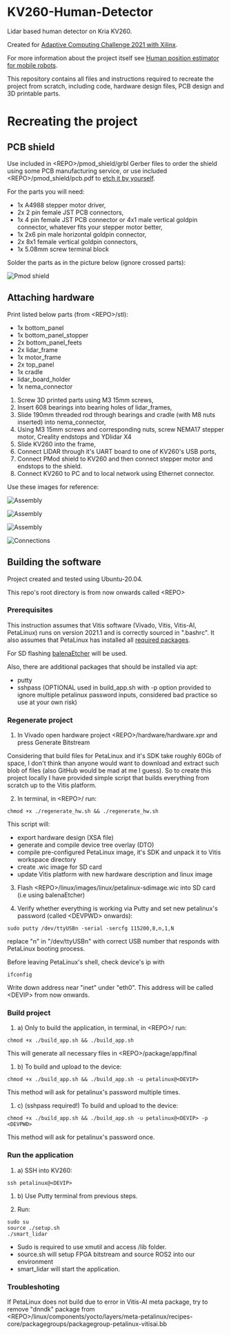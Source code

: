 # KV260-Human-Detector
Lidar based human detector on Kria KV260.

Created for [Adaptive Computing Challenge 2021
with Xilinx](https://www.hackster.io/contests/xilinxadaptivecomputing2021).

For more information about the project itself see [Human position estimator for mobile robots](https://www.hackster.io/Tai-Min/human-position-estimator-for-mobile-robots-d86454).

This repository contains all files and instructions required to recreate the project from scratch, including code, hardware design files, PCB design and 3D printable parts. 

# Recreating the project
## PCB shield

Use included in \<REPO>/pmod_shield/grbl Gerber files to order the shield using some PCB manufacturing service, or use included \<REPO>/pmod_shield/pcb.pdf to [etch it by yourself](https://www.instructables.com/How-to-Etch-a-PCB/).

For the parts you will need:
* 1x A4988 stepper motor driver,
* 2x 2 pin female JST PCB connectors,
* 1x 4 pin female JST PCB connector or 4x1 male vertical goldpin connector, whatever fits your stepper motor better,
* 1x 2x6 pin male horizontal goldpin connector,
* 2x 8x1 female vertical goldpin connectors,
* 1x 5.08mm screw terminal block

Solder the parts as in the picture below (ignore crossed parts):

![Pmod shield](https://github.com/Tai-Min/KV260-Human-Detector/blob/master/media/pmod.jpg "Pmod shield")
 
## Attaching hardware
Print listed below parts (from \<REPO>/stl):
* 1x bottom_panel
* 1x bottom_panel_stopper
* 2x bottom_panel_feets
* 2x lidar_frame
* 1x motor_frame
* 2x top_panel
* 1x cradle
* lidar_board_holder
* 1x nema_connector

1) Screw 3D printed parts using M3 15mm screws,
2) Insert 608 bearings into bearing holes of lidar_frames,
3) Slide 190mm threaded rod through bearings and cradle (with M8 nuts inserted) into nema_connector,
5) Using M3 15mm screws and corresponding nuts, screw NEMA17 stepper motor, Creality endstops and YDlidar X4 
6) Slide KV260 into the frame,
7) Connect LIDAR through it's UART board to one of KV260's USB ports, 
8) Connect PMod shield to KV260 and then connect stepper motor and endstops to the shield.
9) Connect KV260 to PC and to local network using Ethernet connector.

Use these images for reference:

![Assembly](https://github.com/Tai-Min/KV260-Human-Detector/blob/master/media/assembly_1.jpg "Assembly")

![Assembly](https://github.com/Tai-Min/KV260-Human-Detector/blob/master/media/assembly_2.jpg "Assembly")

![Assembly](https://github.com/Tai-Min/KV260-Human-Detector/blob/master/media/assembly_3.jpg "Assembly")

![Connections](https://github.com/Tai-Min/KV260-Human-Detector/blob/master/media/schematic.jpg "Connections")

## Building the software
Project created and tested using Ubuntu-20.04.

This repo's root directory is from now onwards called \<REPO>

### Prerequisites

This instruction assumes that Vitis software (Vivado, Vitis, Vitis-AI, PetaLinux) runs on version 2021.1 and is correctly sourced in ".bashrc". It also assumes that PetaLinux has installed all [required packages](https://www.xilinx.com/support/documentation/sw_manuals/xilinx2020_1/ug1144-petalinux-tools-reference-guide.pdf).

For SD flashing [balenaEtcher](https://www.balena.io/etcher/) will be used.

Also, there are additional packages that should be installed via apt:
- putty
- sshpass (OPTIONAL used in build_app.sh with -p option provided to ignore multiple petalinux password inputs, considered bad practice so use at your own risk)

### Regenerate project


1. In Vivado open hardware project \<REPO>/hardware/hardware.xpr and press Generate Bitstream

Considering that build files for PetaLinux and it's SDK take roughly 60Gb of space, I don't think than anyone would want to download and extract such blob of files (also GitHub would be mad at me I guess). So to create this project locally I have provided simple script that builds everything from scratch up to the Vitis platform.

2. In terminal, in \<REPO>/ run:
```
chmod +x ./regenerate_hw.sh && ./regenerate_hw.sh
```
This script will:
- export hardware design (XSA file)
- generate and compile device tree overlay (DTO)
- compile pre-configured PetaLinux image, it's SDK and unpack it to Vitis workspace directory
- create .wic image for SD card
- update Vitis platform with new hardware description and linux image

3. Flash \<REPO>/linux/images/linux/petalinux-sdimage.wic into SD card (i.e using balenaEtcher)

4. Verify whether everything is working via Putty and set new petalinux's password (called \<DEVPWD> onwards):
```
sudo putty /dev/ttyUSBn -serial -sercfg 115200,8,n,1,N
```
replace "n" in "/dev/ttyUSBn" with correct USB number that responds with PetaLinux booting process.

Before leaving PetaLinux's shell, check device's ip with 
```
ifconfig
```
Write down address near "inet" under "eth0". This address will be called \<DEVIP> from now onwards.

### Build project
1. a) Only to build the application, in terminal, in \<REPO>/ run:
```
chmod +x ./build_app.sh && ./build_app.sh
```
This will generate all necessary files in \<REPO>/package/app/final

1. b) To build and upload to the device:
```
chmod +x ./build_app.sh && ./build_app.sh -u petalinux@<DEVIP>
```
This method will ask for petalinux's password multiple times.
1. c) (sshpass required!) To build and upload to the device:
```
chmod +x ./build_app.sh && ./build_app.sh -u petalinux@<DEVIP> -p <DEVPWD>
```
This method will ask for petalinux's password once.

### Run the application
1. a) SSH into KV260:
```
ssh petalinux@<DEVIP>
```

1. b) Use Putty terminal from previous steps.

2. Run:
```
sudo su
source ./setup.sh
./smart_lidar
```
* Sudo is required to use xmutil and access /lib folder.
* source.sh will setup FPGA bitstream and source ROS2 into our environment
* smart_lidar will start the application.

### Troubleshoting
If PetaLinux does not build due to error in Vitis-AI meta package, try to remove "dnndk" package from \<REPO>/linux/components/yocto/layers/meta-petalinux/recipes-core/packagegroups/packagegroup-petalinux-vitisai.bb
